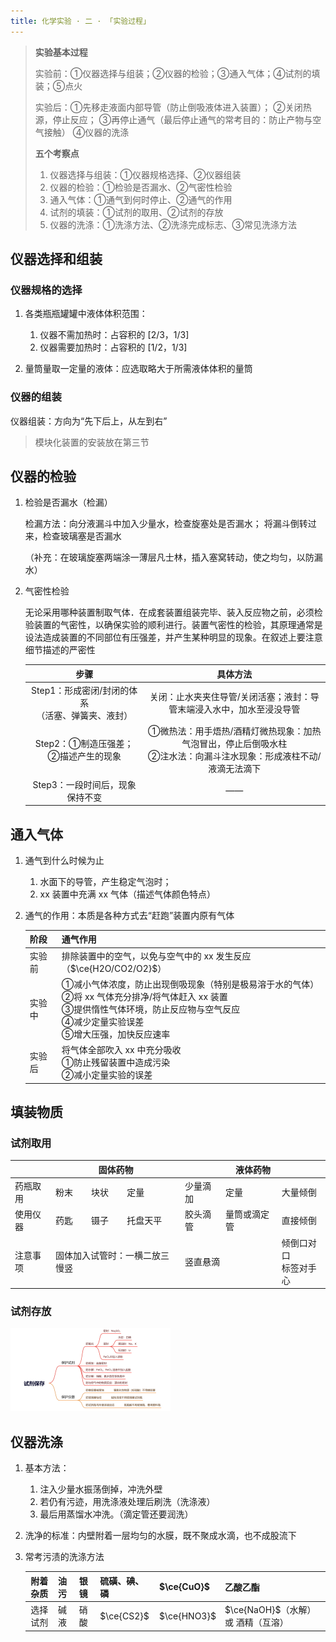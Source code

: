 ```yaml
---
title: 化学实验 · 二 · 「实验过程」
---
```


> **实验基本过程**
>
> 实验前：①仪器选择与组装；②仪器的检验；③通入气体；④试剂的填装；⑤点火
>
> 实验后：①先移走液面内部导管（防止倒吸液体进入装置）； ②关闭热源，停止反应； ③再停止通气（最后停止通气的常考目的：防止产物与空气接触） ④仪器的洗涤 
>
> **五个考察点**
>
> 1. 仪器选择与组装：①仪器规格选择、②仪器组装
> 2. 仪器的检验：①检验是否漏水、②气密性检验
> 3. 通入气体：①通气到何时停止、②通气的作用
> 4. 试剂的填装：①试剂的取用、②试剂的存放
> 5. 仪器的洗涤：①洗涤方法、②洗涤完成标志、③常见洗涤方法

## 仪器选择和组装

### 仪器规格的选择

1. 各类瓶瓶罐罐中液体体积范围：
   1. 仪器不需加热时：占容积的 $[2/3，1/3]$
   2. 仪器需要加热时：占容积的 $[1/2，1/3]$

2. 量筒量取一定量的液体：应选取略大于所需液体体积的量筒

### 仪器的组装

仪器组装：方向为“先下后上，从左到右”

> 模块化装置的安装放在第三节

## 仪器的检验

1. 检验是否漏水（检漏）

   检漏方法：向分液漏斗中加入少量水，检查旋塞处是否漏水； 将漏斗倒转过来，检查玻璃塞是否漏水

   （补充：在玻璃旋塞两端涂一薄层凡士林，插入塞窝转动，使之均匀，以防漏水）

2. 气密性检验

   无论采用哪种装置制取气体．在成套装置组装完毕、装入反应物之前，必须检验装置的气密性，以确保实验的顺利进行。装置气密性的检验，其原理通常是设法造成装置的不同部位有压强差，并产生某种明显的现象。在叙述上要注意细节描述的严密性

   |                         步骤                         |                                                       具体方法                                                       |
   | :--------------------------------------------------: | :------------------------------------------------------------------------------------------------------------------: |
   | Step1：形成密闭/封闭的体系<br>（活塞、弹簧夹、液封） |                        关闭：止水夹夹住导管/关闭活塞；液封：导管末端浸入水中，加水至浸没导管                         |
   |         Step2：①制造压强差；②描述产生的现象          | ①微热法：用手焐热/酒精灯微热现象：加热气泡冒出，停止后倒吸水柱<br>②注水法：向漏斗注水现象：形成液柱不动/液滴无法滴下 |
   |           Step3：一段时间后，现象保持不变            |                                                          ——                                                          |

## 通入气体

1. 通气到什么时候为止
   1. 水面下的导管，产生稳定气泡时；
   2. xx 装置中充满 xx 气体（描述气体颜色特点）

2. 通气的作用：本质是各种方式去“赶跑”装置内原有气体

   | 阶段   | 通气作用                                                                                                                                                                                          |
   | :----- | ------------------------------------------------------------------------------------------------------------------------------------------------------------------------------------------------- |
   | 实验前 | 排除装置中的空气，以免与空气中的 xx 发生反应（$\ce{H2O/CO2/O2}$）                                                                                                                                 |
   | 实验中 | ①减小气体浓度，防止出现倒吸现象（特别是极易溶于水的气体）<br>②将 xx 气体充分排净/将气体赶入 xx 装置<br/>③提供惰性气体环境，防止反应物与空气反应<br/>④减少定量实验误差<br/>⑤增大压强，加快反应速率 |
   | 实验后 | 将气体全部吹入 xx 中充分吸收<br/>①防止残留装置中造成污染<br/>②减小定量实验的误差                                                                                                                  |

## 填装物质

### 试剂取用

<table>
<thead>
  <tr>
    <th></th>
    <th colspan="3">固体药物</th>
    <th colspan="3">液体药物</th>
  </tr>
</thead>
<tbody>
  <tr>
    <td>药瓶取用</td>
    <td>粉末</td>
    <td>块状</td>
    <td>定量</td>
    <td>少量滴加</td>
    <td>定量</td>
    <td>大量倾倒</td>
  </tr>
  <tr>
    <td>使用仪器</td>
    <td>药匙</td>
    <td>镊子</td>
    <td>托盘天平</td>
    <td>胶头滴管</td>
    <td>量筒或滴定管</td>
    <td>直接倾倒</td>
  </tr>
  <tr>
    <td>注意事项</td>
    <td colspan="3">固体加入试管时：一横二放三慢竖</td>
    <td colspan="2">竖直悬滴</td>
    <td>倾倒口对口<br>标签对手心</td>
  </tr>
</tbody>
</table>

### 试剂存放

 <img src="images/2.1.png" style="zoom: 25%;" />

## 仪器洗涤

1. 基本方法：
   1. 注入少量水振荡倒掉，冲洗外壁
   2. 若仍有污迹，用洗涤液处理后刷洗（洗涤液）
   3. 最后用蒸馏水冲洗。（滴定管还要润洗）

2. 洗净的标准：内壁附着一层均匀的水膜，既不聚成水滴，也不成股流下

3. 常考污渍的洗涤方法

   | 附着杂质 | 油污 | 银镜 | 硫磺、碘、磷 | $\ce{CuO}$  | 乙酸乙酯                           |
   | :------: | :--- | :--- | :----------- | :---------- | :--------------------------------- |
   | 选择试剂 | 碱液 | 硝酸 | $\ce{CS2}$   | $\ce{HNO3}$ | $\ce{NaOH}$（水解）或 酒精（互溶） |

